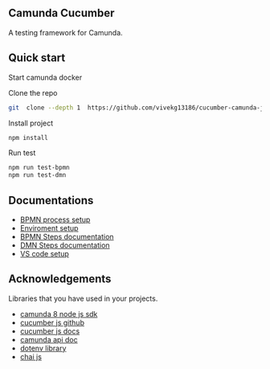 ## Camunda Cucumber

A testing framework for Camunda.  

## Quick start

Start camunda docker 

Clone the repo
 ```bash
 git  clone --depth 1  https://github.com/vivekg13186/cucumber-camunda-js.git
 ```
Install project
```bash
npm install
```
Run test
 ```bash
npm run test-bpmn
npm run test-dmn
```

## Documentations
- [BPMN process setup](/wiki/ProcessSetup.md)
- [Enviroment setup](/wiki/Enviroment.md)
- [BPMN Steps documentation](/wiki/BPMSteps.md)
- [DMN Steps documentation](/wiki/DMNSteps.md)
- [VS code setup](/wiki/Vscode.md)

 
## Acknowledgements

Libraries that you have used in your projects.
 - [camunda 8 node js sdk](https://github.com/camunda/camunda-8-js-sdk)
 - [cucumber js github](https://github.com/cucumber/cucumber-js/tree/main)
 - [cucumber js docs](https://cucumber.io/)
 - [camunda api doc](https://camunda.github.io/camunda-8-js-sdk/)
 - [dotenv library](https://www.npmjs.com/package/dotenv)
 - [chai js](https://www.chaijs.com/) 